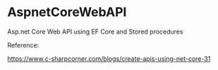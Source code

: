 # AspnetCoreWebAPI
Asp.net Core Web API using EF Core and Stored procedures

Reference:

https://www.c-sharpcorner.com/blogs/create-apis-using-net-core-31
